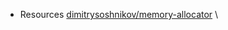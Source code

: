 - Resources
[dimitrysoshnikov/memory-allocator](https://dmitrysoshnikov.com/compilers/writing-a-memory-allocator) \

